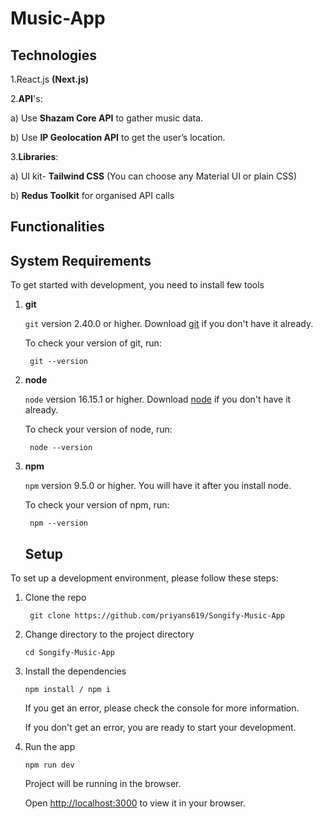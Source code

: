 # Music-App

## Technologies
1.React.js **(Next.js)**

2.**API**'s:

   a) Use **Shazam Core API** to gather music data.
 
   b) Use **IP Geolocation API** to get the user’s location.
   
3.**Libraries**:
    
   a) UI kit- **Tailwind CSS** (You can choose any Material UI or plain CSS)

   b) **Redus Toolkit** for organised API calls

## Functionalities   


## System Requirements

To get started with development, you need to install few tools

1. **git** 
   
   `git` version 2.40.0 or higher. Download [git](https://git-scm.com/downloads) if you don't have it already.

   To check your version of git, run:

   ```shell
    git --version
   ```

2. **node** 
   
   `node` version 16.15.1 or higher. Download [node](https://nodejs.org/en/download/) if you don't have it already.

   To check your version of node, run:

   ```shell
    node --version
   ```

3. **npm**
  
   `npm` version 9.5.0 or higher. You will have it after you install node.

   To check your version of npm, run:

   ```shell
    npm --version
   ```
   
   ## Setup

To set up a development environment, please follow these steps:

1. Clone the repo

   ```shell
    git clone https://github.com/priyans619/Songify-Music-App
   ```

2. Change directory to the project directory

    ```shell
    cd Songify-Music-App
    ```

3. Install the dependencies
   
     ```shell
     npm install / npm i
      ```

   If you get an error, please check the console for more information.

   If you don't get an error, you are ready to start your development.

4. Run the app
   
    ```shell
    npm run dev
    ```

    Project will be running in the browser.

    Open [http://localhost:3000](http://localhost:3000) to view it in your browser.
